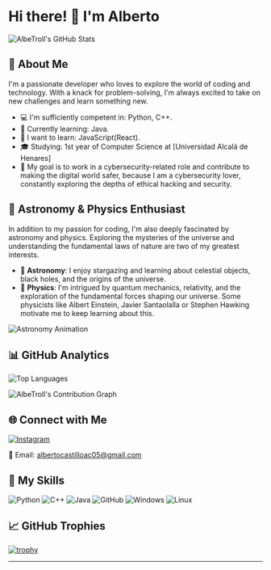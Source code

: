 # Hi there! 👋 I'm Alberto

![AlbeTroll's GitHub Stats](https://github-readme-stats.vercel.app/api?username=AlbeTroll&show_icons=true&count_private=true&hide=contribs,prs&theme=radical)

## 🚀 About Me
I'm a passionate developer who loves to explore the world of coding and technology. With a knack for problem-solving, I'm always excited to take on new challenges and learn something new.

- 💻 I'm sufficiently competent in: Python, C++.
- 🌱 Currently learning: Java.
- 🌟 I want to learn: JavaScript(React).
- 🎓 Studying: 1st year of Computer Science at [Universidad Alcalá de Henares]
- 🔐 My goal is to work in a cybersecurity-related role and contribute to making the digital world safer, because I am a cybersecurity lover, constantly exploring the depths of ethical hacking and security.

## 🌌 Astronomy & Physics Enthusiast

In addition to my passion for coding, I'm also deeply fascinated by astronomy and physics. Exploring the mysteries of the universe and understanding the fundamental laws of nature are two of my greatest interests.
- 🌠 **Astronomy**: I enjoy stargazing and learning about celestial objects, black holes, and the origins of the universe.
- 🔭 **Physics**: I'm intrigued by quantum mechanics, relativity, and the exploration of the fundamental forces shaping our universe. Some physicists like Albert Einstein, Javier Santaolalla or Stephen Hawking motivate me to keep learning about this.

![Astronomy Animation](https://media.giphy.com/media/l3vR9JONHUG7WFzv2/giphy.gif)

## 📊 GitHub Analytics

![Top Languages](https://github-readme-stats.vercel.app/api/top-langs/?username=AlbeTroll&layout=compact&theme=radical)

![AlbeTroll's Contribution Graph](https://github-readme-streak-stats.herokuapp.com/?user=AlbeTroll&theme=dark)

## 🌐 Connect with Me

[![Instagram](https://img.shields.io/badge/-Instagram-purple?style=flat-square&logo=instagram&logoColor=white&link=https://www.instagram.com/Albetroll_/)](https://www.instagram.com/Albetroll_/)

📧 Email: albertocastilloac05@gmail.com

## 🌟 My Skills

![Python](https://img.shields.io/badge/-Python-3776AB?style=for-the-badge&logo=python&logoColor=white)
![C++](https://img.shields.io/badge/-C++-00599C?style=for-the-badge&logo=c%2B%2B&logoColor=white)
![Java](https://img.shields.io/badge/-Java-007396?style=for-the-badge&logo=java&logoColor=white)
![GitHub](https://img.shields.io/badge/-GitHub-181717?style=for-the-badge&logo=github&logoColor=white)
![Windows](https://img.shields.io/badge/-Windows-0078D6?style=for-the-badge&logo=windows&logoColor=white)
![Linux](https://img.shields.io/badge/-Linux-FCC624?style=for-the-badge&logo=linux&logoColor=black)


## 📈 GitHub Trophies

[![trophy](https://github-profile-trophy.vercel.app/?username=AlbeTroll)](https://github.com/ryo-ma/github-profile-trophy)

---
